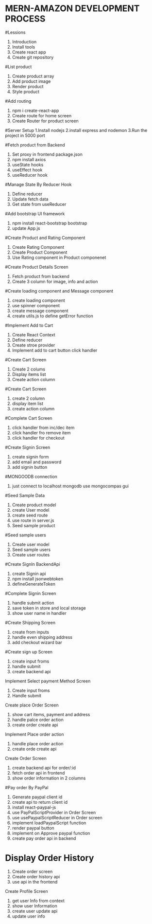 # MERN-AMAZON  DEVELOPMENT PROCESS
 
 #Lessions

 1. Introduction
 2. Install tools
 3. Create react app
 4. Create git repository

 #List product 

 1. Create product array
 2. Add product image
 3. Render product
 4. Style product
 
 #Add routing
 1. npm i create-react-app
 2. Create route for home screen
 3. Create Router for product screen

 #Server Setup
 1.Install nodejs
 2.install express  and nodemon
 3.Run the project in 5000 port

 #Fetch product from Backend
  
 1. Set proxy in frontend package.json 
 2. npm install axios
 3. useState hooks
 4. useEffect hook
 5. useReducer hook

 #Manage State By Reducer Hook
 
 1. Define reducer
 2. Update fetch data
 3. Get state from useReducer

 #Add bootstrap UI framework

 1. npm install react-bootstrap bootstrap
 2. update App.js

 #Create Product and Rating  Component
 1. Create Rating Component
 2. Create Product  Component
 3. Use Rating component in Product componenet

 #Create Product Details Screen
 1. Fetch product from backend
 2. Create 3 column for image, info and action
 

 #Create loading component and Message component
 1. create loading component
 2. use spinner component
 3. create message component
 4. create utils.js to define getError function

#Implement Add to Cart
1. Create React Context
2. Define reducer
3. Create stroe provider
4. Implement add to cart button click handler


#Create Cart Screen
1. Create 2 colums
2. Display items list
3. Create action column

#Create Cart Screen
1. create 2 column
2. display item list
3. create action column

#Complete Cart Screen
1. click handler from inc/dec item
2. click handler fro  remove item
3. click handler for checkout

#Create Signin Screen
1. create signin form
2. add email and password
4. add signin button


#MONGOODB connection

1.  just connect to localhost mongodb  use mongocompas gui

#Seed Sample Data

1. Create product model
2. create User model
3. create seed route
4. use route in server.js
5. Seed sample product


#Seed sample users
1. Create user model
2. Seed sample users
3. Create user routes

#Create SignIn BackendApi
1. create Signin api
2. npm install jsonwebtoken
3. defineGenerateToken


#Complete Signin Screen
1. handle submit action
2. save token in store and local storage
3. show user name in handler


#Create Shipping Screen
1. create from inputs
2. handle even shipping address
3. add checkout wizard bar

#Create sign up Screen
 
 1. create input froms
 2. handle submit
 3. create backend api

 Implement Select payment Method Screen

 1. Create input froms
 2. Handle submit

 Create place Order Screen

 1. show cart items, payment and address
 2. handle palce order action
 3. create order create api


 Implement Place order action
 1. handle place order action
 2. create orde create api
 
 Create Order Screen
 1. create backend api for order/:id
 2. fetch order api in frontend
 3. show order information in 2 columns

 #Pay order By PayPal

 1. Generate paypal client id
 2. create api to return client id
 3. install react-paypal-js
 4. use PayPalScriptProvider in Order Screen
 5. use usePaypalScriptReducer in Order screen
 6. implement loadPaypalScript function
 7. render paypal button
 8. implement on Approve paypal function
 9.  create pay order api in backend
 
 # Display Order History
 1. Create order screen
 2. Create order history api
 3. use api in the frontend

 Create Profile Screen
  1. get user Info from context
  2. show user Information
  3. create user update api
  4. update user info



 
